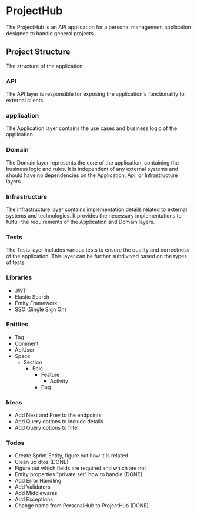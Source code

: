 # ProjectHub
The ProjectHub is an API application for a personal management application designed to handle general projects.

## Project Structure
The structure of the application
### API
The API layer is responsible for exposing the application's functionality to external clients.

### application
The Application layer contains the use cases and business logic of the application.

### Domain
The Domain layer represents the core of the application, containing the business logic and rules. It is independent of any external systems and should have no dependencies on the Application, Api, or Infrastructure layers.

### Infrastructure
The Infrastructure layer contains implementation details related to external systems and technologies. It provides the necessary implementations to fulfull the requirements of the Application and Domain layers.

### Tests
The Tests layer includes various tests to ensure the quality and correctness of the application. This layer can be further subdivived based on the types of tests.

### Libraries
 - JWT
 - Elastic Search
 - Entity Framework
 - SSO (Single Sign On)
 
### Entities
 - Tag
 - Comment
 - ApiUser
 - Space
   - Section
     - Epic
	   - Feature
	     - Activity
	   - Bug
	  
### Ideas
  - Add Next and Prev to the endpoints
  - Add Query options to include details
  - Add Query options to filter
  
### Todos
  - Create Sprint Entity, figure out how it is related
  - Clean up dtos (DONE)
  - Figure out which fields are required and which are not
  - Entity properties "private set" how to handle (DONE)
  - Add Error Handling
  - Add Validators
  - Add Middlewares
  - Add Exceptions
  - Change name from PersonalHub to ProjectHub (DONE)